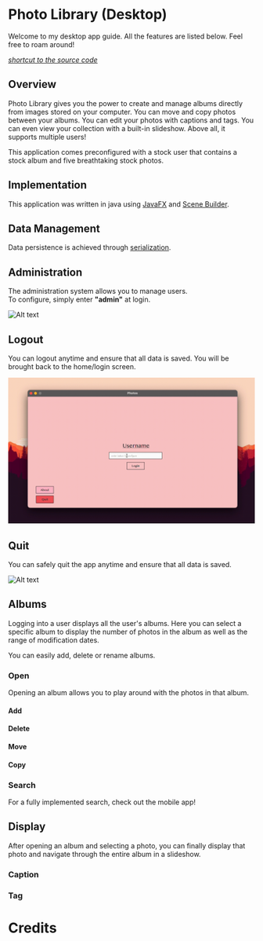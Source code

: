 # Photo Library (Desktop)
Welcome to my desktop app guide. All the features are listed below. Feel free to roam around!

*[shortcut to the source code](./src/main/java/com/example/bro_comm/)*
## Overview
Photo Library gives you the power to create and manage albums directly from images stored on your computer. You can move and copy photos between your albums. You can edit your photos with captions and tags. You can even view your collection with a built-in slideshow. Above all, it supports multiple users! 

This application comes preconfigured with a stock user that contains a stock album and five breathtaking stock photos. 

## Implementation
This application was written in java using [JavaFX](https://openjfx.io) and [Scene Builder](https://gluonhq.com/products/scene-builder/). 

## Data Management
Data persistence is achieved through [serialization](https://docs.oracle.com/javase/tutorial/jndi/objects/serial.html). 

## Administration
The administration system allows you to manage users.  
To configure, simply enter **"admin"** at login.

![Alt text](./guides/admin.gif?raw=true "Admin")

## Logout
You can logout anytime and ensure that all data is saved. You will be brought back to the home/login screen. 

![Alt text](./guides/logout.gif?raw=true "Logout")

## Quit
You can safely quit the app anytime and ensure that all data is saved.

![Alt text](./guides/quit.gif?raw=true "Quit")

## Albums
Logging into a user displays all the user's albums. Here you can select a specific album to display the number of photos in the album as well as the range of modification dates. 

You can easily add, delete or rename albums. 

### Open
Opening an album allows you to play around with the photos in that album. 
#### Add
#### Delete
#### Move
#### Copy
### Search
For a fully implemented search, check out the mobile app!

## Display
After opening an album and selecting a photo, you can finally display that photo and navigate through the entire album in a slideshow.
### Caption

### Tag

# Credits


